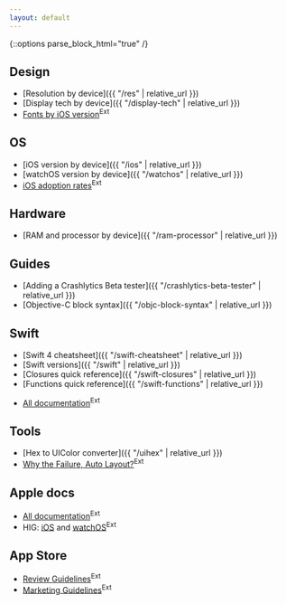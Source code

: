 ```yaml
---
layout: default
---
```

{::options parse_block_html="true" /}

<div class="row"><div class="col-sm-6">

## Design

* [Resolution by device]({{ "/res" | relative_url }})
* [Display tech by device]({{ "/display-tech" | relative_url }})
* [Fonts by iOS version](http://iosfonts.com/)<sup class="ext">Ext</sup>

## OS

* [iOS version by device]({{ "/ios" | relative_url }})
* [watchOS version by device]({{ "/watchos" | relative_url }})
* [iOS adoption rates](https://developer.apple.com/support/app-store/)<sup class="ext">Ext</sup>

## Hardware

* [RAM and processor by device]({{ "/ram-processor" | relative_url }})

## Guides

* [Adding a Crashlytics Beta tester]({{ "/crashlytics-beta-tester" | relative_url }})
* [Objective-C block syntax]({{ "/objc-block-syntax" | relative_url }})

</div><div class="col-sm-6">

## Swift

* [Swift 4 cheatsheet]({{ "/swift-cheatsheet" | relative_url }})
* [Swift versions]({{ "/swift" | relative_url }})
* [Closures quick reference]({{ "/swift-closures" | relative_url }})
* [Functions quick reference]({{ "/swift-functions" | relative_url }})
<!-- * [Arrays cheatsheet]({{ "/arrays-cheatsheet" | relative_url }}) -->
* [All documentation](https://swift.org/documentation/)<sup class="ext">Ext</sup>

## Tools

* [Hex to UIColor converter]({{ "/uihex" | relative_url }})
* [Why the Failure, Auto Layout?](https://www.wtfautolayout.com/)<sup class="ext">Ext</sup>

## Apple docs

* [All documentation](https://developer.apple.com/documentation/)<sup class="ext">Ext</sup>
* HIG: [iOS](https://developer.apple.com/ios/human-interface-guidelines/overview/themes/) and [watchOS](https://developer.apple.com/watchos/human-interface-guidelines/overview/themes/)<sup class="ext">Ext</sup>

## App Store

* [Review Guidelines](https://developer.apple.com/app-store/review/guidelines/)<sup class="ext">Ext</sup>
* [Marketing Guidelines](https://developer.apple.com/app-store/marketing/guidelines/)<sup class="ext">Ext</sup>

</div></div>
